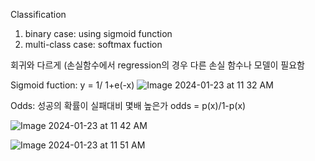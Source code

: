 

Classification

1) binary case: using sigmoid function
2) multi-class case: softmax fuction

회귀와 다르게 (손실함수에서 regression의 경우
다른 손실 함수나 모델이 필요함

Sigmoid fuction: y = 1/ 1+e(-x)
![Image 2024-01-23 at 11 32 AM](https://github.com/scottmsoh/ref_ML/assets/112598791/01a71093-6933-4d33-92ea-956d348b6e1a)


Odds: 성공의 확률이 실패대비 몇배 높은가
odds = p(x)/1-p(x)

![Image 2024-01-23 at 11 42 AM](https://github.com/scottmsoh/ref_ML/assets/112598791/8a4896f7-54f3-4b6b-8227-b0bba8ff353c)

![Image 2024-01-23 at 11 51 AM](https://github.com/scottmsoh/ref_ML/assets/112598791/2e45e1d2-badd-4c42-971d-dcd5a04301ce)



